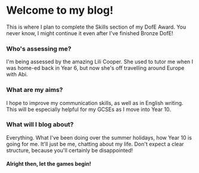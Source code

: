 # Welcome to my blog!

This is where I plan to complete the Skills section of my DofE Award. You never know, I might continue it even after I've finished Bronze DofE!

### Who's assessing me?

I'm being assessed by the amazing Lili Cooper. She used to tutor me when I was home-ed back in Year 6, but now she's off travelling around Europe with Abi.

### What are my aims?

I hope to improve my communication skills, as well as in English writing. This will be especially helpful for my GCSEs as I move into Year 10.

### What will I blog about?

Everything. What I've been doing over the summer holidays, how Year 10 is going for me. It'll just be me, chatting about my life. Don't expect a clear structure, because you'll certainly be disappointed!

#### Alright then, let the games begin!
